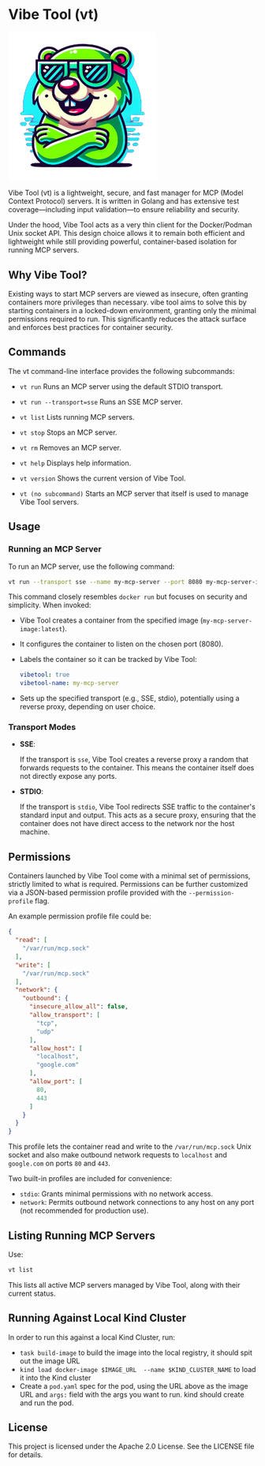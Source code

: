 # Vibe Tool (vt)

<img src="docs/images/green_marmot_transparent.png" alt="Vibe Tool Logo" width="300" />

Vibe Tool (vt) is a lightweight, secure, and fast manager for MCP (Model Context Protocol) servers. It is written in Golang and has extensive test coverage—including input validation—to ensure reliability and security.

Under the hood, Vibe Tool acts as a very thin client for the Docker/Podman Unix socket API. This design choice allows it to remain both efficient and lightweight while still providing powerful, container-based isolation for running MCP servers.

## Why Vibe Tool?

Existing ways to start MCP servers are viewed as insecure, often granting containers more privileges than necessary. vibe tool aims to solve this by starting containers in a locked-down environment, granting only the minimal permissions required to run. This significantly reduces the attack surface and enforces best practices for container security.

## Commands

The vt command-line interface provides the following subcommands:

* `vt run` Runs an MCP server using the default STDIO transport.

* `vt run --transport=sse` Runs an SSE MCP server.

* `vt list` Lists running MCP servers.

* `vt stop` Stops an MCP server.

* `vt rm` Removes an MCP server.

* `vt help` Displays help information.

* `vt version` Shows the current version of Vibe Tool.

* `vt (no subcommand)` Starts an MCP server that itself is used to manage Vibe Tool servers.

## Usage

### Running an MCP Server

To run an MCP server, use the following command:

```bash
vt run --transport sse --name my-mcp-server --port 8080 my-mcp-server-image:latest -- my-mcp-server-args
```

This command closely resembles `docker run` but focuses on security and simplicity. When invoked:

* Vibe Tool creates a container from the specified image (`my-mcp-server-image:latest`).

* It configures the container to listen on the chosen port (8080).

* Labels the container so it can be tracked by Vibe Tool:

    ```yaml
    vibetool: true
    vibetool-name: my-mcp-server
    ```

* Sets up the specified transport (e.g., SSE, stdio), potentially using a reverse proxy, depending on user choice.

### Transport Modes

* **SSE**:

    If the transport is `sse`, Vibe Tool creates a reverse proxy a random that forwards requests to the container. This means the container itself does not directly expose any ports.

* **STDIO**:

    If the transport is `stdio`, Vibe Tool redirects SSE traffic to the container's standard input and output.
    This acts as a secure proxy, ensuring that the container does not have direct access to the network nor
    the host machine.

## Permissions

Containers launched by Vibe Tool come with a minimal set of permissions, strictly limited to what is required. Permissions can be further customized via a JSON-based permission profile provided with the `--permission-profile` flag.

An example permission profile file could be:

```json
{
  "read": [
    "/var/run/mcp.sock"
  ],
  "write": [
    "/var/run/mcp.sock"
  ],
  "network": {
    "outbound": {
      "insecure_allow_all": false,
      "allow_transport": [
        "tcp",
        "udp"
      ],
      "allow_host": [
        "localhost",
        "google.com"
      ],
      "allow_port": [
        80,
        443
      ]
    }
  }
}
```

This profile lets the container read and write to the `/var/run/mcp.sock` Unix socket and also make outbound network requests to `localhost` and `google.com` on ports `80` and `443`.

Two built-in profiles are included for convenience:

* `stdio`: Grants minimal permissions with no network access.
* `network`: Permits outbound network connections to any host on any port (not recommended for production use).

## Listing Running MCP Servers

Use:

```bash
vt list
```

This lists all active MCP servers managed by Vibe Tool, along with their current status.

## Running Against Local Kind Cluster

In order to run this against a local Kind Cluster, run:
- `task build-image` to build the image into the local registry, it should spit out the image URL
- `kind load docker-image $IMAGE_URL  --name $KIND_CLUSTER_NAME` to load it into the Kind cluster
- Create a `pod.yaml` spec for the pod, using the URL above as the image URL and `args:` field with the args you want to run. kind should create and run the pod.

## License

This project is licensed under the Apache 2.0 License. See the LICENSE file for details.
